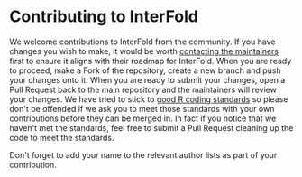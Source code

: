 # Contributing to InterFold

We welcome contributions to InterFold from the community.  If you have changes
you wish to make, it would be worth [contacting the maintainers](AUTHORS.md)
first to ensure it aligns with their roadmap for InterFold.  When you are ready
to proceed, make a Fork of the repository, create a new branch and push your
changes onto it.  When you are ready to submit your changes, open a Pull Request
back to the main repository and the maintainers will review your changes.  We
have tried to stick to [good R coding
standards](https://jef.works/R-style-guide/) so please don't be offended if we
ask you to meet those standards with your own contributions before they can be
merged in.  In fact if you notice that we haven't met the standards, feel free
to submit a Pull Request cleaning up the code to meet the standards.

Don't forget to add your name to the relevant author lists as part of your
contribution.
